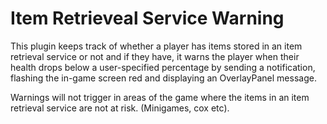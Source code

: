 # Item Retrieveal Service Warning
This plugin keeps track of whether a player has items stored in an item retrieval service or not and if they have, it warns the player when their health drops below a user-specified percentage by sending a notification, flashing the in-game screen red and displaying an OverlayPanel message.

Warnings will not trigger in areas of the game where the items in an item retrieval service are not at risk. (Minigames, cox etc).
